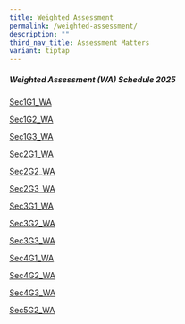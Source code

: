 ```yaml
---
title: Weighted Assessment
permalink: /weighted-assessment/
description: ""
third_nav_title: Assessment Matters
variant: tiptap
---
```

<h5>Weighted Assessment (WA) Schedule 2025</h5>
<p></p>
<p><a href="/files/Sec1G1_WA_2025.pdf" rel="noopener nofollow" target="_blank">Sec1G1_WA</a>
</p>
<p><a href="/files/Sec1G2_WA_2025.pdf" rel="noopener nofollow" target="_blank">Sec1G2_WA</a>
</p>
<p><a href="/files/Sec1G3_WA_2025.pdf" rel="noopener nofollow" target="_blank">Sec1G3_WA</a>
</p>
<p><a href="/files/Sec2G1_WA_2025.pdf" rel="noopener nofollow" target="_blank">Sec2G1_WA</a>
</p>
<p><a href="/files/Sec2G2_WA_2025.pdf" rel="noopener nofollow" target="_blank">Sec2G2_WA</a>
</p>
<p><a href="/files/Sec2G3_WA_2025.pdf" rel="noopener nofollow" target="_blank">Sec2G3_WA</a>
</p>
<p><a href="/files/Sec3G1_WA_2025.pdf" rel="noopener nofollow" target="_blank">Sec3G1_WA</a>
</p>
<p><a href="/files/Sec3G2_WA_2025.pdf" rel="noopener nofollow" target="_blank">Sec3G2_WA</a>
</p>
<p><a href="/files/Sec3G3_WA_2025.pdf" rel="noopener nofollow" target="_blank">Sec3G3_WA</a>
</p>
<p><a href="/files/Sec4G1_WA_2025.pdf" rel="noopener nofollow" target="_blank">Sec4G1_WA</a>
</p>
<p><a href="/files/Sec4G2_WA_2025.pdf" rel="noopener nofollow" target="_blank">Sec4G2_WA</a>
</p>
<p><a href="/files/Sec4G3_WA_2025.pdf" rel="noopener nofollow" target="_blank">Sec4G3_WA</a>
</p>
<p><a href="/files/Sec5G2_WA_2025.pdf" rel="noopener nofollow" target="_blank">Sec5G2_WA</a>
</p>
<p>
<br>
</p>